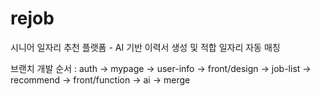 # rejob
시니어 일자리 추천 플랫폼 - AI 기반 이력서 생성 및 적합 일자리 자동 매칭

브랜치 개발 순서 : auth -> mypage -> user-info -> front/design -> job-list -> recommend -> front/function -> ai -> merge
